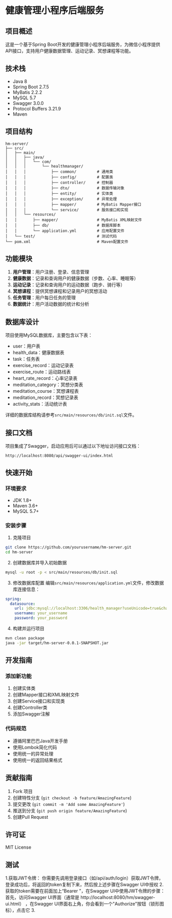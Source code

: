 # 健康管理小程序后端服务

## 项目概述
这是一个基于Spring Boot开发的健康管理小程序后端服务，为微信小程序提供API接口，支持用户健康数据管理、运动记录、冥想课程等功能。

## 技术栈
- Java 8
- Spring Boot 2.7.5
- MyBatis 2.2.2
- MySQL 5.7
- Swagger 3.0.0
- Protocol Buffers 3.21.9
- Maven

## 项目结构
```
hm-server/
├── src/
│   ├── main/
│   │   ├── java/
│   │   │   └── com/
│   │   │       └── healthmanager/
│   │   │           ├── common/         # 通用类
│   │   │           ├── config/         # 配置类
│   │   │           ├── controller/     # 控制器
│   │   │           ├── dto/            # 数据传输对象
│   │   │           ├── entity/         # 实体类
│   │   │           ├── exception/      # 异常处理
│   │   │           ├── mapper/         # MyBatis Mapper接口
│   │   │           └── service/        # 服务接口和实现
│   │   └── resources/
│   │       ├── mapper/                 # MyBatis XML映射文件
│   │       ├── db/                     # 数据库脚本
│   │       └── application.yml         # 应用配置文件
│   └── test/                           # 测试代码
└── pom.xml                             # Maven配置文件
```

## 功能模块
1. **用户管理**：用户注册、登录、信息管理
2. **健康数据**：记录和查询用户的健康数据（步数、心率、睡眠等）
3. **运动记录**：记录和查询用户的运动数据（跑步、骑行等）
4. **冥想课程**：提供冥想课程和记录用户的冥想活动
5. **任务管理**：用户每日任务的管理
6. **数据统计**：用户活动数据的统计和分析

## 数据库设计
项目使用MySQL数据库，主要包含以下表：
- user：用户表
- health_data：健康数据表
- task：任务表
- exercise_record：运动记录表
- exercise_route：运动路线表
- heart_rate_record：心率记录表
- meditation_category：冥想分类表
- meditation_course：冥想课程表
- meditation_record：冥想记录表
- activity_stats：活动统计表

详细的数据库结构请参考`src/main/resources/db/init.sql`文件。

## 接口文档
项目集成了Swagger，启动应用后可以通过以下地址访问接口文档：
```
http://localhost:8080/api/swagger-ui/index.html
```

## 快速开始
### 环境要求
- JDK 1.8+
- Maven 3.6+
- MySQL 5.7+

### 安装步骤
1. 克隆项目
```bash
git clone https://github.com/yourusername/hm-server.git
cd hm-server
```

2. 创建数据库并导入初始数据
```bash
mysql -u root -p < src/main/resources/db/init.sql
```

3. 修改数据库配置
编辑`src/main/resources/application.yml`文件，修改数据库连接信息：
```yaml
spring:
  datasource:
    url: jdbc:mysql://localhost:3306/health_manager?useUnicode=true&characterEncoding=utf-8&useSSL=false
    username: your_username
    password: your_password
```

4. 构建并运行项目
```bash
mvn clean package
java -jar target/hm-server-0.0.1-SNAPSHOT.jar
```

## 开发指南
### 添加新功能
1. 创建实体类
2. 创建Mapper接口和XML映射文件
3. 创建Service接口和实现类
4. 创建Controller类
5. 添加Swagger注解

### 代码规范
- 遵循阿里巴巴Java开发手册
- 使用Lombok简化代码
- 使用统一的异常处理
- 使用统一的返回结果格式

## 贡献指南
1. Fork 项目
2. 创建特性分支 (`git checkout -b feature/AmazingFeature`)
3. 提交更改 (`git commit -m 'Add some AmazingFeature'`)
4. 推送到分支 (`git push origin feature/AmazingFeature`)
5. 创建Pull Request

## 许可证
MIT License

## 测试
1.获取JWT令牌： 你需要先调用登录接口（如/api/auth/login）获取JWT令牌，登录成功后，将返回的token复制下来，然后按上述步骤在Swagger UI中授权
2.获取的token需要在前面加上“Bearer ”，在Swagger UI中使用JWT令牌的步骤：首先，访问Swagger UI界面（通常是 http://localhost:8080/hm/swagger-ui.html） ，在Swagger UI界面右上角，你会看到一个"Authorize"按钮（锁形图标），点击它
3.